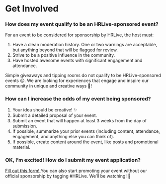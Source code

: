 # Get Involved 

### How does my event qualify to be an HRLive-sponsored event?

For an event to be considered for sponsorship by HRLive, the host must:

1. Have a clean moderation history. One or two warnings are acceptable, but anything beyond that will be flagged for review.
2. Strive to be a positive influence in the community.
3. Have hosted awesome events with significant engagement and attendance.

Simple giveaways and tipping rooms do not qualify to be HRLive-sponsored events 😕. We are looking for experiences that engage and inspire our community in unique and creative ways 🌈!




### How can I increase the odds of my event being sponsored?

1. Your idea should be creative! ✨
2. Submit a detailed proposal of your event.
3. Submit an event that will happen at least 3 weeks from the day of submission.
4. If possible, summarize your prior events (including content, attendance, engagement, and anything else you can think of).
5. If possible, create content around the event, like posts and promotional material.


### OK, I’m excited! How do I submit my event application?

[Fill out this form! ](https://highriseapp.typeform.com/to/eq014JLq)You can also start promoting your event without our official sponsorship by tagging #HRLive. We’ll be watching! 👀
